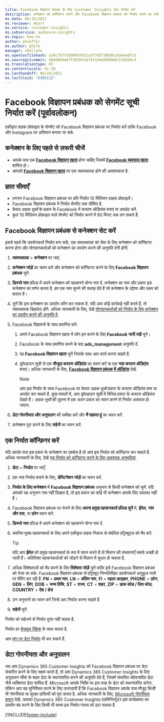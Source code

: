 ```yaml
---
title: Facebook विज्ञापन प्रबंधक के लिए Customer Insights डेटा निर्यात करें
description: कनेक्शन को कॉन्फ़िगर करने और Facebook विज्ञापन प्रबंधक को निर्यात करने का तरीका जानें.
ms.date: 04/15/2021
ms.reviewer: mhart
ms.service: customer-insights
ms.subservice: audience-insights
ms.topic: how-to
author: pkieffer
ms.author: philk
manager: shellyha
ms.openlocfilehash: e20c7b7fd3989d7621cb7765f38b85c8ab4adfcb
ms.sourcegitcommit: d84d664e67f263bfeb741154d309088c5101b9c3
ms.translationtype: HT
ms.contentlocale: hi-IN
ms.lasthandoff: 06/24/2021
ms.locfileid: "6305112"
---
```

# <a name="export-segments-list-to-facebook-ads-manager-preview"></a>Facebook विज्ञापन प्रबंधक को सेगमेंट सूची निर्यात करें (पूर्वावलोकन)

एकीकृत ग्राहक प्रोफाइल के सेगमेंट को Facebook विज्ञापन प्रबंधक पर निर्यात करें ताकि Facebook और Instagram पर अभियान बनाया जा सके.

## <a name="prerequisites-for-connection"></a>कनेक्शन के लिए पहले से ज़रूरी चीजें

- आपके पास एक [**Facebook विज्ञापन खाता**](https://www.facebook.com/business/learn/lessons/step-by-step-ads-manager-account) होना चाहिए जिसमें [**Facebook व्यवसाय खाता**](https://business.facebook.com/) शामिल हो।
- आपको [**Facebook विज्ञापन खाता**](https://www.facebook.com/business/learn/lessons/step-by-step-ads-manager-account) पर एक व्यवस्थापक होने की आवश्यकता है.

## <a name="known-limitations"></a>ज्ञात सीमाएँ

- लगभग Facebook विज्ञापन प्रबंधक पर प्रति निर्यात 10 मिलियन ग्राहक प्रोफाइलें।
- Facebook विज्ञापन प्रबंधक में निर्यात सेगमेंट तक सीमित है.
- केवल *ग्राहक सूची* के प्रकार के Facebook में कस्टम ऑडियंस बनाएं या अपडेट करें.
- कुल 10 मिलियन प्रोफ़ाइल वाले सेगमेंट को निर्यात करने में 90 मिनट तक लग सकते हैं.

## <a name="set-up-connection-to-facebook-ads-manager"></a>Facebook विज्ञापन प्रबंधक से कनेक्शन सेट करें

इससे पहले कि उपयोगकर्ता निर्यात बना सकें, एक व्यवस्थापक को सेवा के लिए कनेक्शन को कॉन्फ़िगर करना होगा और योगदानकर्ताओं को कनेक्शन का उपयोग करने की अनुमति देनी होगी.

1. **व्यवस्थापक** > **कनेक्शन** पर जाएं.

1. **कनेक्शन जोड़ें** का चयन करें और कनेक्शन को कॉन्फ़िगर करने के लिए **Facebook विज्ञापन प्रबंधक** चुनें.

1. **डिस्प्ले नाम** फ़ील्ड में अपने कनेक्शन को पहचानने योग्य नाम दें. कनेक्शन का नाम और प्रकार इस कनेक्शन का वर्णन करता है. हम एक नाम चुनने की सलाह देते हैं जो कनेक्शन के उद्देश्य और लक्ष्य को बताता है।

1. चुनें कि इस कनेक्शन का उपयोग कौन कर सकता है. यदि आप कोई कार्रवाई नहीं करते हैं, तो व्यवस्थापक डिफ़ॉल्ट होंगे. अधिक जानकारी के लिए, देखें [योगदानकर्ताओं को निर्यात के लिए कनेक्शन का उपयोग करने की अनुमति दें](connections.md#allow-contributors-to-use-a-connection-for-exports).

1. Facebook विज्ञापनों के साथ प्रमाणित करें: 

   1. अपने Facebook विज्ञापन खाता में लॉग इन करने के लिए **Facebook जारी रखें** चुनें।

   1. Facebook के साथ प्रमाणित करने के बाद **ads_management** अनुमति दें.

   1. वह **Facebook विज्ञापन खाता** चुनें जिसके साथ आप कार्य करना चाहते हैं.

   1. ड्रॉपडाउन सूची से एक **मौजूदा कस्टम ऑडिएंस** का चयन करें या एक **नया कस्टम ऑडिएंस** बनाएं। अधिक जानकारी के लिए, [**Facebook विज्ञापन प्रबंधक में ऑडिएंस**](https://www.facebook.com/business/help/744354708981227?id=2469097953376494) देखें.
      > [!NOTE]
      > आप इस निर्यात के साथ Facebook पर केवल *ग्राहक सूची* प्रकार के कस्टम ऑडियंस बना या अपडेट कर सकते हैं. कुछ मामलों में, आप ड्रॉपडाउन सूची में विभिन्न प्रकार के कस्टम ऑडियंस देखते हैं। *ग्राहक सूची* की तुलना में एक अलग प्रकार का चयन करने से निर्यात असफल हो जाएगा. 

1. **डेटा गोपनीयता और अनुपालन** की समीक्षा करें और **मैं सहमत हूं** का चयन करें.

1. कनेक्शन पूरा करने के लिए **सहेजें** का चयन करें.

## <a name="configure-an-export"></a>एक निर्यात कॉन्फ़िगर करें

यदि आपके पास इस प्रकार के कनेक्शन का एक्सेस है तो आप इस निर्यात को कॉन्फ़िगर कर सकते हैं. अधिक जानकारी के लिए, देखें [एक निर्यात को कॉन्फ़िगर करने के लिए आवश्यक अनुमतियां](export-destinations.md#set-up-a-new-export).

1. **डेटा** > **निर्यात** पर जाएँ.

1. एक नया निर्यात बनाने के लिए, **डेस्टिनेशन जोड़ें** का चयन करें. 

1. **निर्यात के लिए कनेक्शन** में **Facebook विज्ञापन प्रबंधक** अनुभाग से किसी कनेक्शन को चुनें. यदि आपको यह अनुभाग नाम नहीं दिखता है, तो इस प्रकार का कोई भी कनेक्शन आपके लिए उपलब्ध नहीं है।

1. Facebook विज्ञापन प्रबंधक पर भेजने के लिए **अपना प्रमुख पहचानकर्ता फ़ील्ड चुनें** में, **ईमेल**, **नाम और पता**, या **फ़ोन** चयन करें. 

1. **डिस्प्ले नाम** फ़ील्ड में अपने कनेक्शन को पहचानने योग्य नाम दें.

1. चयनित मुख्य पहचानकर्ता के लिए अपने एकीकृत ग्राहक निकाय से संबंधित एट्रिब्यूट्स को मैप करें.
   > [!TIP]
   > यदि आप **ईमेल** को प्रमुख पहचानकर्ता के रूप में चयन करते हैं तो मिलान की संभावनाएँ सबसे अच्छी हो जाती हैं। अतिरिक्त पहचानकर्ताओं को जोड़ने से मिलान में सुधार हो सकता है.

1. अधिक विशेषताओं को मैप करने के लिए **विशेषता जोड़ें** चुनें ताकि इसे Facebook विज्ञापन प्रबंधक को भेजा जा सके. Facebook विज्ञापन प्रबंधक से एट्रिब्यूट निम्नलिखित उपयोगकर्ता अनुकूल नामों पर मैपिंग कर रही हैं: **FN** = **प्रथम नाम**, **LN** = **अंतिम नाम**, **FI** = **पहला आद्यक्षर**, **PHONE** = **फ़ोन**, **GEN** = **लिंग**, **DOB** = **जन्म तिथि**, **ST** = **राज्य**, **CT** = **शहर**, **ZIP** = **डाक कोड / ज़िप कोड**, **COUNTRY** = **देश / क्षेत्र**

1. उन अनुभागों का चयन करें जिन्हें आप निर्यात करना चाहते हैं.

1. **सहेजें** चुनें.

निर्यात को सहेजने से निर्यात तुरंत नहीं चलता है.

निर्यात हर [शेड्यूल रिफ़्रेश](system.md#schedule-tab) के साथ चलता है. 

आप [मांग पर डेटा निर्यात](export-destinations.md#run-exports-on-demand) भी कर सकते हैं. 

## <a name="data-privacy-and-compliance"></a>डेटा गोपनीयता और अनुपालन

जब आप Dynamics 365 Customer Insights को Facebook विज्ञापन प्रबंधक पर डेटा संचारित करने के लिए सक्षम करते हैं, तो आप Dynamics 365 Customer Insights के लिए अनुपालन सीमा के बाहर डेटा के स्थानांतरित करने की अनुमति देते हैं, जिसमें संभावित संवेदनशील डेटा जैसे व्यक्तिगत डेटा शामिल हैं. Microsoft आपके निर्देश पर इस तरह के डेटा को स्थानांतरित करेगा, लेकिन आप यह सुनिश्चित करने के लिए उत्तरदायी हैं कि Facebook विज्ञापन आपके पास मौजूद किसी भी गोपनीयता या सुरक्षा दायित्वों को पूरा करता है. अधिक जानकारी के लिए, [Microsoft गोपनीयता कथन](https://go.microsoft.com/fwlink/?linkid=396732) देखें.
आपका Dynamics 365 Customer Insights एडमिनिस्ट्रेटर इस कार्यक्षमता का उपयोग बंद करने के लिए किसी भी समय इस निर्यात गंतव्य को हटा सकता है.


[!INCLUDE[footer-include](../includes/footer-banner.md)]
